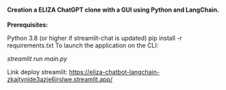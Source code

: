 #### Creation a ELIZA ChatGPT clone with a GUI using  Python and LangChain.

**Prerequisites:**

Python 3.8 (or higher if streamlit-chat is updated)
pip install -r requirements.txt
To launch the application on the CLI:

_streamlit run main.py_

Link deploy streamlit: https://eliza-chatbot-langchain-zkajtynjde3azje6jrslwe.streamlit.app/

